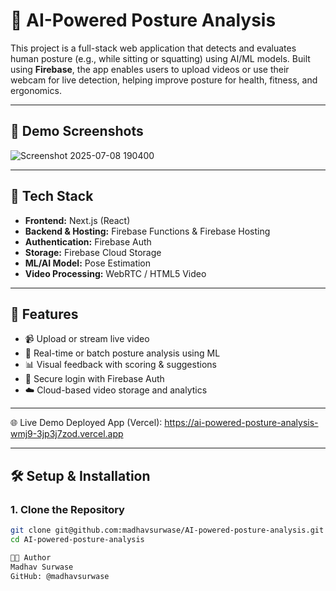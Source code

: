 # 🧠 AI-Powered Posture Analysis

This project is a full-stack web application that detects and evaluates human posture (e.g., while sitting or squatting) using AI/ML models. Built using **Firebase**, the app enables users to upload videos or use their webcam for live detection, helping improve posture for health, fitness, and ergonomics.

---

## 📸 Demo Screenshots

![Screenshot 2025-07-08 190400](https://github.com/user-attachments/assets/9ef2d1ec-3739-4b34-af92-8f6d8e50d898)


---

## 🔧 Tech Stack

- **Frontend:** Next.js (React)
- **Backend & Hosting:** Firebase Functions & Firebase Hosting
- **Authentication:** Firebase Auth
- **Storage:** Firebase Cloud Storage
- **ML/AI Model:** Pose Estimation 
- **Video Processing:** WebRTC / HTML5 Video

---

## 🚀 Features

- 📹 Upload or stream live video
- 🤖 Real-time or batch posture analysis using ML
- 📊 Visual feedback with scoring & suggestions
- 🔐 Secure login with Firebase Auth
- ☁️ Cloud-based video storage and analytics

---

🌐 Live Demo
Deployed App (Vercel):
https://ai-powered-posture-analysis-wmj9-3jp3j7zod.vercel.app

---

## 🛠️ Setup & Installation

### 1. Clone the Repository
```bash
git clone git@github.com:madhavsurwase/AI-powered-posture-analysis.git
cd AI-powered-posture-analysis

🧑‍💻 Author
Madhav Surwase
GitHub: @madhavsurwase

